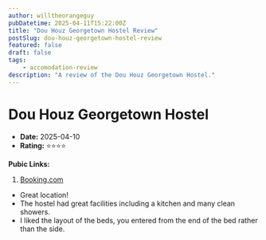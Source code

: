```yaml
---
author: willtheorangeguy
pubDatetime: 2025-04-11T15:22:00Z
title: "Dou Houz Georgetown Hostel Review"
postSlug: dou-houz-georgetown-hostel-review
featured: false
draft: false
tags:
    - accomodation-review
description: "A review of the Dou Houz Georgetown Hostel."
---
```


# Dou Houz Georgetown Hostel

-   **Date:** 2025-04-10
-   **Rating:** ⭐⭐⭐⭐

**Pubic Links:**

1. [Booking.com](https://www.booking.com/hotel/my/dou-houz-guest-house.en-gb.html?aid=332731&label=review_am&sid=024474ee6ab01df9f21c6fd06dcc9c21&activeTab=htReviews&keep_landing=1&rurl=8d97cdaa6f490149&sb_price_type=total&type=total&#tab-reviews:~:text=One%20of%20the%20best%20hostels%20in%20Malaysia)

-   Great location!
-   The hostel had great facilities including a kitchen and many clean showers.
-   I liked the layout of the beds, you entered from the end of the bed rather than the side.
